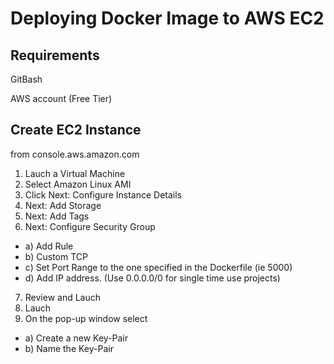 # Deploying Docker Image to AWS EC2

## Requirements
GitBash

AWS account (Free Tier)

## Create EC2 Instance

from console.aws.amazon.com
1) Lauch a Virtual Machine
2) Select Amazon Linux AMI
3) Click Next: Configure Instance Details
4) Next: Add Storage
5) Next: Add Tags
6) Next: Configure Security Group
* a) Add Rule
* b) Custom TCP
* c) Set Port Range to the one specified in the Dockerfile (ie 5000)
* d) Add IP address. (Use 0.0.0.0/0 for single time use projects)

7) Review and Lauch
8) Lauch
9) On the pop-up window select
* a) Create a new Key-Pair
* b) Name the Key-Pair

		
